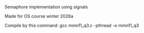 Semaphore implementation using signals

Made for OS course winter 2026a

Compile by this command:
gcc mmn11_q3.c -pthread -o mmn11_q3
